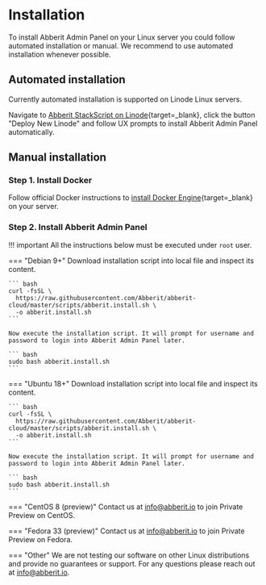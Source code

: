 # Installation

To install Abberit Admin Panel on your Linux server you could follow automated installation or manual. We recommend to use automated installation whenever possible.

## Automated installation

Currently automated installation is supported on Linode Linux servers.

Navigate to [Abberit StackScript on Linode](https://cloud.linode.com/stackscripts/745522){target=_blank}, click the button "Deploy New Linode" and follow UX prompts to install Abberit Admin Panel automatically.

## Manual installation

### Step 1. Install Docker

Follow official Docker instructions to [install Docker Engine](https://docs.docker.com/engine/install/){target=_blank} on your server.

### Step 2. Install Abberit Admin Panel

!!! important
    All the instructions below must be executed under `root` user.

=== "Debian 9+"
    Download installation script into local file and inspect its content.

    ``` bash
    curl -fsSL \
      https://raw.githubusercontent.com/Abberit/abberit-cloud/master/scripts/abberit.install.sh \
      -o abberit.install.sh
    ```

    Now execute the installation script. It will prompt for username and password to login into Abberit Admin Panel later.

    ``` bash
    sudo bash abberit.install.sh
    ```

=== "Ubuntu 18+"
    Download installation script into local file and inspect its content.

    ``` bash
    curl -fsSL \
      https://raw.githubusercontent.com/Abberit/abberit-cloud/master/scripts/abberit.install.sh \
      -o abberit.install.sh
    ```

    Now execute the installation script. It will prompt for username and password to login into Abberit Admin Panel later.

    ``` bash
    sudo bash abberit.install.sh
    ```

=== "CentOS 8 (preview)"
    Contact us at [info@abberit.io](mailto:info@abberit.io?subject=CentOS%20Private%20Preview) to join Private Preview on CentOS.

=== "Fedora 33 (preview)"
    Contact us at [info@abberit.io](mailto:info@abberit.io?subject=Fedora%20Private%20Preview) to join Private Preview on Fedora.

=== "Other"
    We are not testing our software on other Linux distributions and provide no guarantees or support. For any questions please reach out at [info@abberit.io](mailto:info@abberit.io?subject=Other%20Linux%20Distro).